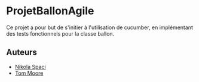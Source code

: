 # ProjetBallonAgile
Ce projet a pour but de s'initier à l'utilisation de cucumber, en implémentant des tests fonctionnels pour la classe ballon.
## Auteurs
- [Nikola Spaci](https://github.com/nikolaspaci)
- [Tom Moore](https://github.com/13tomoore)